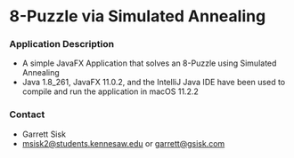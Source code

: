 # 8-Puzzle via Simulated Annealing #



### Application Description ###

* A simple JavaFX Application that solves an 8-Puzzle using Simulated Annealing
* Java 1.8_261, JavaFX 11.0.2, and the IntelliJ Java IDE have been used to compile and run the application in macOS 11.2.2


### Contact ###

* Garrett Sisk
* [msisk2@students.kennesaw.edu](mailto:msisk2@students.kennesaw.edu) or [garrett@gsisk.com](mailto:garrett@gsisk.com)